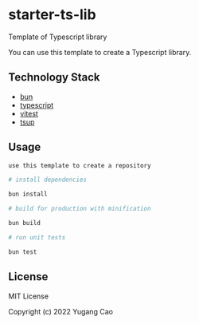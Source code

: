 # starter-ts-lib

Template of Typescript library

You can use this template to create a Typescript library.

## Technology Stack

- [bun](https://bun.run)
- [typescript](https://www.typescriptlang.org/)
- [vitest](https://vitest.dev/)
- [tsup](https://tsup.egoist.dev/)

## Usage

```bash
use this template to create a repository

# install dependencies

bun install

# build for production with minification

bun build

# run unit tests

bun test
```

## License

MIT License

Copyright (c) 2022 Yugang Cao
